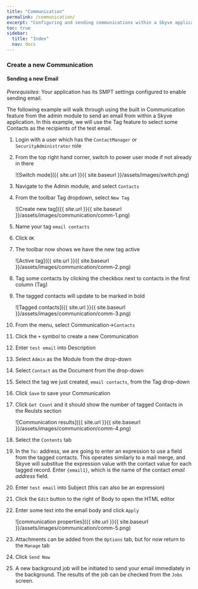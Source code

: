 ```yaml
---
title: "Communication"
permalink: /communication/
excerpt: "Configuring and sending communications within a Skyve application."
toc: true
sidebar:
  title: "Index"
  nav: docs
---
```

### Create a new Communication

#### Sending a new Email

_Prerequisites:_ Your application has its SMPT settings configured to enable sending email.

The following example will walk through using the built in Communication feature from the admin module to send an email from within a Skyve application. In this example, we will use the Tag feature to select some Contacts as the recipients of the test email.

1. Login with a user which has the `ContactManager` or `SecurityAdministrator` role
2. From the top right hand corner, switch to power user mode if not already in there

    ![Switch mode]({{ site.url }}{{ site.baseurl }}/assets/images/switch.png)
    
3. Navigate to the Admin module, and select `Contacts`
4. From the toolbar Tag dropdown, select `New Tag`

    ![Create new tag]({{ site.url }}{{ site.baseurl }}/assets/images/communication/comm-1.png)

5. Name your tag `email contacts`
6. Click `OK`
7. The toolbar now shows we have the new tag active

    ![Active tag]({{ site.url }}{{ site.baseurl }}/assets/images/communication/comm-2.png)

8. Tag some contacts by clicking the checkbox next to contacts in the first column (Tag)
9. The tagged contacts will update to be marked in bold

    ![Tagged contacts]({{ site.url }}{{ site.baseurl }}/assets/images/communication/comm-3.png)

10. From the menu, select Communication->`Contacts`
11. Click the `+` symbol to create a new Communication
12. Enter `test email` into Description
13. Select `Admin` as the Module from the drop-down
14. Select `Contact` as the Document from the drop-down
13. Select the tag we just created, `email contacts`, from the Tag drop-down
14. Click `Save` to save your Communication
15. Click `Get Count` and it should show the number of tagged Contacts in the Reulsts section

    ![Communication results]({{ site.url }}{{ site.baseurl }}/assets/images/communication/comm-4.png)

16. Select the `Contents` tab
17. In the `To:` address, we are going to enter an expression to use a field from the tagged contacts. This operates similarly to a mail merge, and Skyve will substitue the expression value with the contact value for each tagged record. Enter `{email1}`, which is the name of the contact *email address* field.
18. Enter `test email` into Subject (this can also be an expression)
19. Click the `Edit` button to the right of Body to open the HTML editor
20. Enter some text into the email body and click `Apply`

    ![communication properties]({{ site.url }}{{ site.baseurl }}/assets/images/communication/comm-5.png)

21. Attachments can be added from the `Options` tab, but for now return to the `Manage` tab
22. Click `Send Now`
23. A new background job will be initiated to send your email immediately in the background. The results of the job can be checked from the `Jobs` screen.
